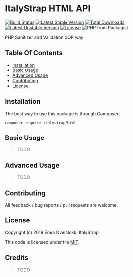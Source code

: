 # ItalyStrap HTML API

[![Build Status](https://travis-ci.org/ItalyStrap/html.svg?branch=master)](https://travis-ci.org/ItalyStrap/html)
[![Latest Stable Version](https://img.shields.io/packagist/v/italystrap/html.svg)](https://packagist.org/packages/italystrap/html)
[![Total Downloads](https://img.shields.io/packagist/dt/italystrap/html.svg)](https://packagist.org/packages/italystrap/html)
[![Latest Unstable Version](https://img.shields.io/packagist/vpre/italystrap/html.svg)](https://packagist.org/packages/italystrap/html)
[![License](https://img.shields.io/packagist/l/italystrap/html.svg)](https://packagist.org/packages/italystrap/html)
![PHP from Packagist](https://img.shields.io/packagist/php-v/italystrap/html)

PHP Sanitizer and Validation OOP way

## Table Of Contents

* [Installation](#installation)
* [Basic Usage](#basic-usage)
* [Advanced Usage](#advanced-usage)
* [Contributing](#contributing)
* [License](#license)

## Installation

The best way to use this package is through Composer:

```CMD
composer require italystrap/html
```

## Basic Usage

> TODO

## Advanced Usage

> TODO

## Contributing

All feedback / bug reports / pull requests are welcome.

## License

Copyright (c) 2019 Enea Overclokk, ItalyStrap

This code is licensed under the [MIT](LICENSE).

## Credits

> TODO